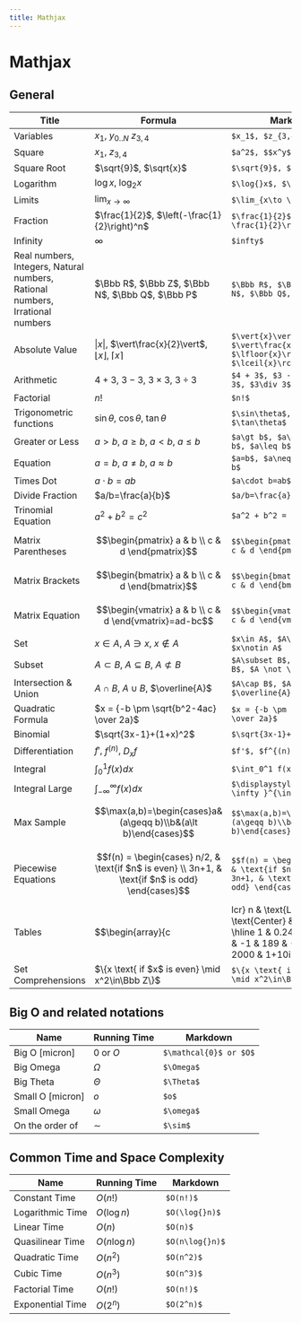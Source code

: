 ```yaml
---
title: Mathjax
---
```


# Mathjax

## General

| Title                                                                         | Formula                                                                                            | Markdown                                                                                                                                      |
|-------------------------------------------------------------------------------|----------------------------------------------------------------------------------------------------|-----------------------------------------------------------------------------------------------------------------------------------------------|
| Variables                                                                     | $x_1$, $y_{0..N}$ $z_{3,4}$                                                                        | `$x_1$, $z_{3,4}$`                                                                                                                            |
| Square                                                                        | $x_1$, $z_{3,4}$                                                                                   | `$a^2$, $$x^y$, $2^{n-1}$`                                                                                                                    |
| Square Root                                                                   | $\sqrt{9}$, $\sqrt{x}$                                                                             | `$\sqrt{9}$, $\sqrt{x}$`                                                                                                                      |
| Logarithm                                                                     | $\log{}x$, $\log_{2}x$                                                                             | `$\log{}x$, $\log_{2}x$`                                                                                                                      |
| Limits                                                                        | $\lim_{x\to \infty}$                                                                               | `$\lim_{x\to \infty}$`                                                                                                                        |
| Fraction                                                                      | $\frac{1}{2}$, $\left(-\frac{1}{2}\right)^n$                                                       | `$\frac{1}{2}$, $\left(-\frac{1}{2}\right)^n$`                                                                                                |
| Infinity                                                                      | $\infty$                                                                                           | `$infty$`                                                                                                                                     |
| Real numbers, Integers, Natural numbers, Rational numbers, Irrational numbers | $\Bbb R$, $\Bbb Z$, $\Bbb N$, $\Bbb Q$, $\Bbb P$                                                   | `$\Bbb R$, $\Bbb Z$, $\Bbb N$, $\Bbb Q$, $\Bbb P$ `                                                                                           |
| Absolute Value                                                                | $\vert{x}\vert$, $\vert\frac{x}{2}\vert$, $\lfloor{x}\rfloor$, $\lceil{x}\rceil$                   | `$\vert{x}\vert$, $\vert\frac{x}{2}\vert$, $\lfloor{x}\rfloor$, $\lceil{x}\rceil$`                                                            |
| Arithmetic | $4 + 3$, $3 - 3$, $3\times 3$, $3\div 3$                                                                                        | `$4 + 3$, $3 - 3$, $3\times 3$, $3\div 3$`                                                                                                                                 |
| Factorial                                                                     | $n!$                                                                                               | `$n!$`                                                                                                                                        |
| Trigonometric functions                                                       | $\sin\theta$, $\cos\theta$, $\tan\theta$                                                           | `$\sin\theta$, $\cos\theta$, $\tan\theta$`                                                                                                    |
| Greater or Less                                                               | $a\gt b$, $a\geq b$, $a\lt b$, $a\leq b$                                                           | `$a\gt b$, $a\geq b$, $a\lt b$, $a\leq b$`                                                                                                    |
| Equation                                                                      | $a=b$, $a\neq b$, $a\approx b$                                                                     | `$a=b$, $a\neq b$, $a\approx b$ `                                                                                                             |
| Times Dot                                                                     | $a\cdot b=ab$                                                                                      | `$a\cdot b=ab$`                                                                                                                               |
| Divide Fraction                                                               | $a/b=\frac{a}{b}$                                                                                  | `$a/b=\frac{a}{b}$`                                                                                                                           |
| Trinomial Equation                                                            | $a^2 + b^2 = c^2$                                                                                  | `$a^2 + b^2 = c^2$`                                                                                                                           |
| Matrix Parentheses                                                            | $$\begin{pmatrix} a & b \\ c & d \end{pmatrix}$$                                                   | `$$\begin{pmatrix} a & b \\ c & d \end{pmatrix}$$`                                                                                            |
| Matrix Brackets                                                               | $$\begin{bmatrix} a & b \\ c & d \end{bmatrix}$$                                                   | `$$\begin{bmatrix} a & b \\ c & d \end{bmatrix}$$`                                                                                            |
| Matrix Equation                                                               | $$\begin{vmatrix} a & b \\ c & d \end{vmatrix}=ad-bc$$                                             | `$$\begin{vmatrix} a & b \\ c & d \end{vmatrix}=ad-bc$$`                                                                                      |
| Set                                                                           | $x\in A$, $A\ni x$, $x\notin A$                                                                    | `$x\in A$, $A\ni x$, $x\notin A$`                                                                                                             |
| Subset                                                                        | $A\subset B$, $A\subseteq B$, $A \not \subset B$                                                   | `$A\subset B$, $A\subseteq B$, $A \not \subset B$`                                                                                            |
| Intersection & Union                                                          | $A\cap B$, $A\cup B$, $\overline{A}$                                                               | `$A\cap B$, $A\cup B$, $\overline{A}$`                                                                                                        |
| Quadratic Formula                                                             | $x = {-b \pm \sqrt{b^2-4ac} \over 2a}$                                                             | `$x = {-b \pm \sqrt{b^2-4ac} \over 2a}$`                                                                                                      |
| Binomial                                                                      | $\sqrt{3x-1}+(1+x)^2$                                                                              | `$\sqrt{3x-1}+(1+x)^2$`                                                                                                                       |
| Differentiation                                                               | $f'$, $f^{(n)}$, $D_x f$                                                                           | `$f'$, $f^{(n)}$, $D_x f$`                                                                                                                    |
| Integral                                                                      | $\int_0^1 f(x) dx$                                                                                 | `$\int_0^1 f(x) dx$`                                                                                                                          |
| Integral Large                                                                | $\displaystyle \int_{-\infty }^{\infty}f(x)dx$                                                     | `$\displaystyle \int_{-\infty }^{\infty}f(x)dx$`                                                                                              |
| Max Sample                                                                    | $$\max(a,b)=\begin{cases}a&(a\geqq b)\\b&(a\lt b)\end{cases}$$                                     | `$$\max(a,b)=\begin{cases}a&(a\geqq b)\\b&(a\lt b)\end{cases}$$`                                                                              |
| Piecewise Equations                                                           | $$f(n) = \begin{cases} n/2,  & \text{if $n$ is even} \\ 3n+1, & \text{if $n$ is odd} \end{cases}$$ | `$$f(n) = \begin{cases} n/2,  & \text{if $n$ is even} \\ 3n+1, & \text{if $n$ is odd} \end{cases}$$`                                          |
| Tables                                                                        | $$\begin{array}{c                                                                                  | lcr} n & \text{Left} & \text{Center} & \text{Right} \\ \hline 1 & 0.24 & 1 & 125 \\ 2 & -1 & 189 & -8 \\ 3 & -20 & 2000 & 1+10i \end{array}$$ | `$$\begin{array}{c | lcr} n & \text{Left} & \text{Center} & \text{Right} \\ \hline 1 & 0.24 & 1 & 125 \\ 2 & -1 & 189 & -8 \\ 3 & -20 & 2000 & 1+10i \end{array}$$` |
| Set Comprehensions                                                            | $\{x \text{ if $x$ is even} \mid x^2\in\Bbb Z\}$                                                   | `$\{x \text{ if $x$ is even} \mid x^2\in\Bbb Z\}$`                                                                                            |







## Big O and related notations

| Name             | Running Time         | Markdown               |
|------------------|----------------------|------------------------|
| Big O [micron]   | $\mathcal{0}$ or $O$ | `$\mathcal{0}$ or $O$` |
| Big Omega        | $\Omega$             | `$\Omega$`             |
| Big Theta        | $\Theta$             | `$\Theta$`             |
| Small O [micron] | $o$                  | `$o$`                  |
| Small Omega      | $\omega$             | `$\omega$`             |
| On the order of  | $\sim$               | `$\sim$`               |


## Common Time and Space Complexity

| Name             | Running Time  | Markdown        |
|------------------|---------------|-----------------|
| Constant Time    | $O(n!)$       | `$O(n!)$`       |
| Logarithmic Time | $O(\log{}n)$  | `$O(\log{}n)$`  |
| Linear Time      | $O(n)$        | `$O(n)$`        |
| Quasilinear Time | $O(n\log{}n)$ | `$O(n\log{}n)$` |
| Quadratic Time   | $O(n^2)$      | `$O(n^2)$`      |
| Cubic Time       | $O(n^3)$      | `$O(n^3)$`      |
| Factorial Time   | $O(n!)$       | `$O(n!)$`       |
| Exponential Time | $O(2^n)$      | `$O(2^n)$`      |
